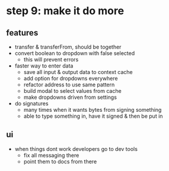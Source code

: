 # step 9: make it do more

## features
- transfer & transferFrom, should be together
- convert boolean to dropdown with false selected
  - this will prevent errors
- faster way to enter data
  - save all input & output data to context cache
  - add option for dropdowns everywhere 
  - refactor address to use same pattern
  - build modal to select values from cache
  - make dropdowns driven from settings
- do signatures
  - many times when it wants bytes from signing something
  - able to type something in, have it signed & then be put in

## ui
- when things dont work developers go to dev tools
  - fix all messaging there
  - point them to docs from there
